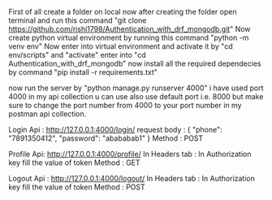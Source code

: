 First of all create a folder on local
now after creating the folder open terminal and run this command "git clone https://github.com/rishi1798/Authentication_with_drf_mongodb.git"
Now create python virtual environment by running this command "python -m venv env"
Now enter into virtual environment and activate it by "cd env/scripts" and "activate"
enter into "cd Authentication_with_drf_mongodb"
now install all the required dependecies by command "pip install -r requirements.txt"

now run the server by "python manage.py runserver 4000" i have used port 4000 in my api collection u can use also use default port i.e. 8000 but make sure to change the port number
from 4000 to your port number in my postman api collection.

Login Api : http://127.0.0.1:4000/login/
request body : {
    "phone": "7891350412",
    "password": "abababab1"
}
Method : POST

Profile Api: http://127.0.0.1:4000/profile/
In Headers tab : In Authorization key fill the value of token
Method : GET

Logout Api : http://127.0.0.1:4000/logout/
In Headers tab : In Authorization key fill the value of token
Method : POST
